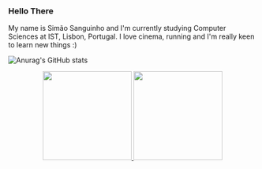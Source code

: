 ### Hello There

My name is Simão Sanguinho and I'm currently studying Computer Sciences at IST, Lisbon, Portugal.
I love cinema, running and I'm really keen to learn new things :)

![Anurag's GitHub stats](https://github-readme-stats.vercel.app/api?username=simaosanguinho&theme=tokyonight&show_icons=true)

<div align="center">
  <a href="https://github.com/simaosanguinho">
  <img height="180em" src="https://github-readme-stats.vercel.app/api?username=simaosanguinho&show_icons=true&theme=tokyonight&include_all_commits=true&count_private=true"/>
  <img height="180em" src="https://github-readme-stats.vercel.app/api/top-langs/?username=rafaballerini&layout=compact&langs_count=7&theme=dracula"/>
</div>
